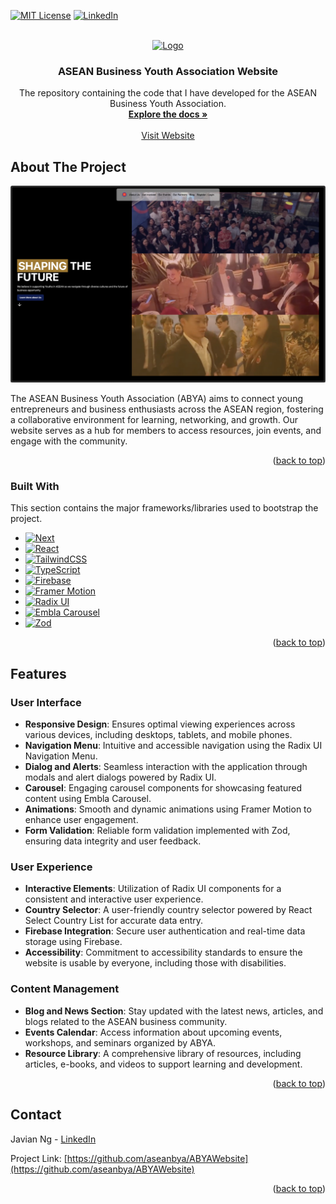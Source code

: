 <a name="readme-top"></a>

[![MIT License][license-shield]][license-url]
[![LinkedIn][linkedin-shield]][linkedin-url]

<!-- PROJECT LOGO -->
<br />
<div align="center">
  <a href="https://github.com/aseanbya/ABYAWebsite">
    <img src="public/favicon.ico" alt="Logo" width="80" height="80">
  </a>

  <h3 align="center">ASEAN Business Youth Association Website</h3>

  <p align="center">
    The repository containing the code that I have developed for the ASEAN Business Youth Association.
    <br />
    <a href="https://github.com/aseanbya/ABYAWebsite"><strong>Explore the docs »</strong></a>
    <br />
    <br />
    <a href="https://abya-website.vercel.app/">Visit Website</a>
  </p>
</div>

<!-- ABOUT THE PROJECT -->

## About The Project

[![Website Screen Shot][product-screenshot]](https://abya-website.vercel.app/)

The ASEAN Business Youth Association (ABYA) aims to connect young entrepreneurs and business enthusiasts across the ASEAN region, fostering a collaborative environment for learning, networking, and growth. Our website serves as a hub for members to access resources, join events, and engage with the community.

<p align="right">(<a href="#readme-top">back to top</a>)</p>

### Built With

This section contains the major frameworks/libraries used to bootstrap the project.

- [![Next][Next.js]][Next-url]
- [![React][React.js]][React-url]
- [![TailwindCSS][TailwindCSS]][TailwindCSS-url]
- [![TypeScript][TypeScript]][TypeScript-url]
- [![Firebase][Firebase]][Firebase-url]
- [![Framer Motion][FramerMotion]][FramerMotion-url]
- [![Radix UI][RadixUI]][RadixUI-url]
- [![Embla Carousel][EmblaCarousel]][EmblaCarousel-url]
- [![Zod][Zod]][Zod-url]

<p align="right">(<a href="#readme-top">back to top</a>)</p>

## Features

### User Interface

- **Responsive Design**: Ensures optimal viewing experiences across various devices, including desktops, tablets, and mobile phones.
- **Navigation Menu**: Intuitive and accessible navigation using the Radix UI Navigation Menu.
- **Dialog and Alerts**: Seamless interaction with the application through modals and alert dialogs powered by Radix UI.
- **Carousel**: Engaging carousel components for showcasing featured content using Embla Carousel.
- **Animations**: Smooth and dynamic animations using Framer Motion to enhance user engagement.
- **Form Validation**: Reliable form validation implemented with Zod, ensuring data integrity and user feedback.

### User Experience

- **Interactive Elements**: Utilization of Radix UI components for a consistent and interactive user experience.
- **Country Selector**: A user-friendly country selector powered by React Select Country List for accurate data entry.
- **Firebase Integration**: Secure user authentication and real-time data storage using Firebase.
- **Accessibility**: Commitment to accessibility standards to ensure the website is usable by everyone, including those with disabilities.

### Content Management

- **Blog and News Section**: Stay updated with the latest news, articles, and blogs related to the ASEAN business community.
- **Events Calendar**: Access information about upcoming events, workshops, and seminars organized by ABYA.
- **Resource Library**: A comprehensive library of resources, including articles, e-books, and videos to support learning and development.

<p align="right">(<a href="#readme-top">back to top</a>)</p>

<!-- CONTACT -->

## Contact

Javian Ng - [LinkedIn](https://www.linkedin.com/in/javianngzh/)

Project Link: [https://github.com/aseanbya/ABYAWebsite](https://github.com/aseanbya/ABYAWebsite)

<p align="right">(<a href="#readme-top">back to top</a>)</p>

<!-- MARKDOWN LINKS & IMAGES -->
<!-- https://www.markdownguide.org/basic-syntax/#reference-style-links -->

[license-shield]: https://img.shields.io/github/license/aseanbya/ABYAWebsite.svg?style=for-the-badge
[license-url]: https://github.com/aseanbya/ABYAWebsite/blob/master/LICENSE.txt
[linkedin-shield]: https://img.shields.io/badge/-LinkedIn-black.svg?style=for-the-badge&logo=linkedin&colorB=555
[linkedin-url]: https://www.linkedin.com/company/aseanbya/mycompany/
[product-screenshot]: public/frontpage.jpeg
[Next.js]: https://img.shields.io/badge/next.js-000000?style=for-the-badge&logo=nextdotjs&logoColor=white
[Next-url]: https://nextjs.org/
[React.js]: https://img.shields.io/badge/React-20232A?style=for-the-badge&logo=react&logoColor=61DAFB
[React-url]: https://reactjs.org/
[TailwindCSS]: https://img.shields.io/static/v1?style=for-the-badge&message=Tailwind+CSS&color=222222&logo=Tailwind+CSS&logoColor=06B6D4&label=
[TailwindCSS-url]: https://tailwindcss.com/
[TypeScript]: https://img.shields.io/static/v1?style=for-the-badge&message=TypeScript&color=3178C6&logo=TypeScript&logoColor=FFFFFF&label=
[TypeScript-url]: https://www.typescriptlang.org/
[Firebase]: https://img.shields.io/badge/Firebase-FFCA28?style=for-the-badge&logo=firebase&logoColor=white
[Firebase-url]: https://firebase.google.com/
[FramerMotion]: https://img.shields.io/badge/Framer_Motion-0055FF?style=for-the-badge&logo=framer&logoColor=white
[FramerMotion-url]: https://www.framer.com/motion/
[RadixUI]: https://img.shields.io/badge/Radix_UI-FFFFFF?style=for-the-badge&logo=radix-ui&logoColor=black
[RadixUI-url]: https://www.radix-ui.com/
[EmblaCarousel]: https://img.shields.io/badge/Embla_Carousel-1A1A1A?style=for-the-badge&logo=carousel&logoColor=white
[EmblaCarousel-url]: https://www.embla-carousel.com/
[Zod]: https://img.shields.io/badge/Zod-3178C6?style=for-the-badge&logo=zod&logoColor=white
[Zod-url]: https://zod.dev/